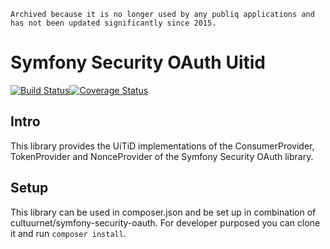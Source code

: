 ```
Archived because it is no longer used by any publiq applications and has not been updated significantly since 2015.
```

# Symfony Security OAuth Uitid

[![Build Status](https://travis-ci.org/cultuurnet/symfony-security-oauth-uitid.svg?branch=master)](https://travis-ci.org/cultuurnet/symfony-security-oauth-uitid)[![Coverage Status](https://coveralls.io/repos/cultuurnet/symfony-security-oauth-uitid/badge.svg?branch=master&service=github)](https://coveralls.io/github/cultuurnet/symfony-security-oauth-uitid?branch=master)

## Intro

This library provides the UiTiD implementations of the ConsumerProvider, TokenProvider and NonceProvider of the 
Symfony Security OAuth library.

## Setup

This library can be used in composer.json and be set up in combination of cultuurnet/symfony-security-oauth. 
For developer purposed you can clone it and run `composer install`.
